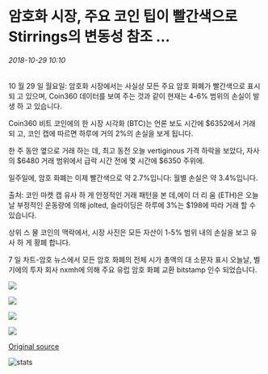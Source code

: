 # 암호화 시장, 주요 코인 팁이 빨간색으로 Stirrings의 변동성 참조 ...

###### 2018-10-29 10:10

10 월 29 일 월요일: 암호화 시장에서는 사실상 모든 주요 암호 화폐가 빨간색으로 표시 되 고 있으며, Coin360 데이터를 보여 주는 것과 같이 현재는 4-6% 범위의 손실이 발생 하 고 있습니다.

Coin360 비트 코인에의 한 시장 시각화 (BTC)는 언론 보도 시간에 $6352에서 거래 되 고, 코인 캡에 따르면 하루에 거의 2%의 손실을 보게 됩니다.

한 주 동안 옆으로 거래 하는 데, 최고 동전 오늘 vertiginous 가격 하락을 보았다, 자사의 $6480 거래 범위에서 급락 시간 전에 몇 시간에 $6350 주위에.

일주일에, 암호 화폐는 이제 빨간색으로 약 2.7%입니다: 월별 손실은 약 3.4%입니다.

출처: 코인 마켓 캡 유사 하 게 안정적인 거래 패턴을 본 데,에이 더 리 움 (ETH)은 오늘날 부정적인 운동량에 의해 jolted, 슬라이딩은 하루에 3%는 $198에 따라 거래 할 수 있습니다.

상위 스 물 코인의 맥락에서, 시장 사진은 모든 자산이 1-5% 범위 내의 손실을 보고 유사 하 게 황폐 합니다.

7 일 차트-암호 뉴스에서 모든 암호 화폐의 전체 시가 총액의 대 소문자 표시 오늘날, 벨기에의 투자 회사 nxmh에 의해 주요 유럽 암호 화폐 교환 bitstamp 인수 되었습니다.

![](https://s3.cointelegraph.com/storage/uploads/view/3bacb6f6fc4fd42c4e3bf1d5c2dd802b.png)

![](https://s3.cointelegraph.com/storage/uploads/view/0bcc3637faccfa4a8288b7b350e7f184.png)

![](https://s3.cointelegraph.com/storage/uploads/view/b5affeb11736ff0a9aca395e7b25bef4.png)

![](https://s3.cointelegraph.com/storage/uploads/view/ff282815fd90c886e83e960b8b2351da.png)

[Original source](https://cointelegraph.com/news/crypto-markets-see-stirrings-of-volatility-as-major-coins-tip-into-red)

![stats](https://c.statcounter.com/11760860/0/a89fa40b/1/ "stats")